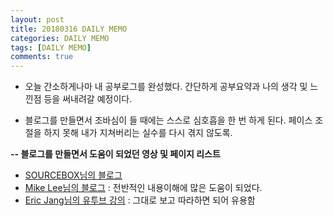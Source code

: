 ```yaml
---
layout: post
title: 20180316 DAILY MEMO
categories: DAILY MEMO
tags: [DAILY MEMO]
comments: true
---
```


- 오늘 간소하게나마 내 공부로그를 완성했다. 간단하게 공부요약과 나의 생각 및 느낀점 등을 써내려갈 예정이다. 

- 블로그를 만들면서 조바심이 들 때에는 스스로 심호흡을 한 번 하게 된다. 페이스 조절을 하지 못해 내가 지쳐버리는 실수를 다시 겪지 않도록. 


**-- 블로그를 만들면서 도움이 되었던 영상 및 페이지 리스트**
- [SOURCEBOX님의 블로그](http://emflant.tistory.com/135)
- [Mike Lee님의 블로그](https://leemun1.github.io/webdev/2017/06/19/jekyll-github-pages-1/) : 전반적인 내용이해에 많은 도움이 되었다.
- [Eric Jang님의 유투브 강의](https://www.youtube.com/watch?v=eVc3S5wk18o&t=6s) : 그대로 보고 따라하면 되어 유용함

